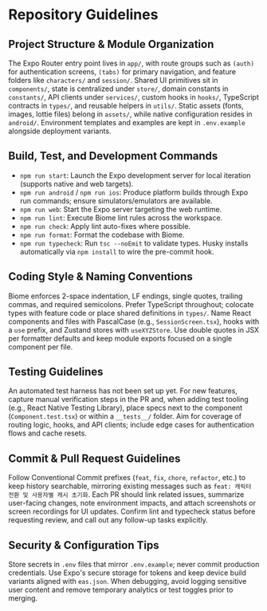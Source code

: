 # Repository Guidelines

## Project Structure & Module Organization
The Expo Router entry point lives in `app/`, with route groups such as `(auth)` for authentication screens, `(tabs)` for primary navigation, and feature folders like `characters/` and `session/`. Shared UI primitives sit in `components/`, state is centralized under `store/`, domain constants in `constants/`, API clients under `services/`, custom hooks in `hooks/`, TypeScript contracts in `types/`, and reusable helpers in `utils/`. Static assets (fonts, images, lottie files) belong in `assets/`, while native configuration resides in `android/`. Environment templates and examples are kept in `.env.example` alongside deployment variants.

## Build, Test, and Development Commands
- `npm run start`: Launch the Expo development server for local iteration (supports native and web targets).
- `npm run android` / `npm run ios`: Produce platform builds through Expo run commands; ensure simulators/emulators are available.
- `npm run web`: Start the Expo server targeting the web runtime.
- `npm run lint`: Execute Biome lint rules across the workspace.
- `npm run check`: Apply lint auto-fixes where possible.
- `npm run format`: Format the codebase with Biome.
- `npm run typecheck`: Run `tsc --noEmit` to validate types. Husky installs automatically via `npm install` to wire the pre-commit hook.

## Coding Style & Naming Conventions
Biome enforces 2-space indentation, LF endings, single quotes, trailing commas, and required semicolons. Prefer TypeScript throughout; colocate types with feature code or place shared definitions in `types/`. Name React components and files with PascalCase (e.g., `SessionScreen.tsx`), hooks with a `use` prefix, and Zustand stores with `useXYZStore`. Use double quotes in JSX per formatter defaults and keep module exports focused on a single component per file.

## Testing Guidelines
An automated test harness has not been set up yet. For new features, capture manual verification steps in the PR and, when adding test tooling (e.g., React Native Testing Library), place specs next to the component (`Component.test.tsx`) or within a `__tests__/` folder. Aim for coverage of routing logic, hooks, and API clients; include edge cases for authentication flows and cache resets.

## Commit & Pull Request Guidelines
Follow Conventional Commit prefixes (`feat`, `fix`, `chore`, `refactor`, etc.) to keep history searchable, mirroring existing messages such as `feat: 캐릭터 전환 및 사용자별 캐시 초기화`. Each PR should link related issues, summarize user-facing changes, note environment impacts, and attach screenshots or screen recordings for UI updates. Confirm lint and typecheck status before requesting review, and call out any follow-up tasks explicitly.

## Security & Configuration Tips
Store secrets in `.env` files that mirror `.env.example`; never commit production credentials. Use Expo's secure storage for tokens and keep device build variants aligned with `eas.json`. When debugging, avoid logging sensitive user content and remove temporary analytics or test toggles prior to merging.
